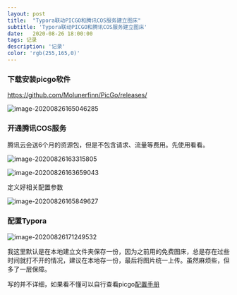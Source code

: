 ```yaml
---
layout: post
title:  "Typora联动PICGO和腾讯COS服务建立图床"
subtitle: 'Typora联动PICGO和腾讯COS服务建立图床'
date:   2020-08-26 18:00:00
tags: 记录
description: '记录'
color: 'rgb(255,165,0)'
---
```


### 下载安装picgo软件

https://github.com/Molunerfinn/PicGo/releases/

![image-20200826165046285](https://a111-1255560786.cos.ap-nanjing.myqcloud.com/image-20200826165046285.png)


### 开通腾讯COS服务

腾讯云会送6个月的资源包，但是不包含请求、流量等费用。先使用看看。

![image-20200826163315805](https://a111-1255560786.cos.ap-nanjing.myqcloud.com/image-20200826163315805.png)

![image-20200826163659043](https://a111-1255560786.cos.ap-nanjing.myqcloud.com/image-20200826163659043.png)

定义好相关配置参数

![image-20200826165849627](https://a111-1255560786.cos.ap-nanjing.myqcloud.com/image-20200826165849627.png)

### 配置Typora

![image-20200826171249532](https://a111-1255560786.cos.ap-nanjing.myqcloud.com/image-20200826171249532.png)

我这里默认是在本地建立文件夹保存一份，因为之前用的免费图床，总是存在过些时间就打不开的情况，建议在本地存一份，最后将图片统一上传。虽然麻烦些，但多了一层保障。



写的并不详细，如果看不懂可以自行查看picgo[配置手册](https://picgo.github.io/PicGo-Doc/zh/guide/config.html#%E8%85%BE%E8%AE%AF%E4%BA%91cos)